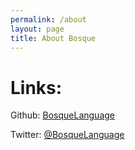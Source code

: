 ```yaml
---
permalink: /about
layout: page
title: About Bosque
---
```


# Links:

Github: [BosqueLanguage](https://github.com/BosqueLanguage)

Twitter: [@BosqueLanguage](https://twitter.com/BosqueLanguage)

